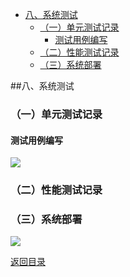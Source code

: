 - [八、系统测试](#op1)
	- [（一）单元测试记录](#op11)
		- [测试用例编写](#op111)
	- [（二）性能测试记录](#op12)
	- [（三）系统部署](#op13)


<span id="op1"></span>
##八、系统测试

<span id="op11"></span>
### （一）单元测试记录

<span id="op111"></span>
#### 测试用例编写

![](https://azurlin.oss-cn-beijing.aliyuncs.com/2019ldu_SE/im/%E9%98%B2sql%E6%B3%A8%E5%85%A5%E8%A1%A8.png)

<span id="op12"></span>
### （二）性能测试记录

<span id="op13"></span>
### （三）系统部署

![](https://azurlin.oss-cn-beijing.aliyuncs.com/2019ldu_SE/im/%E7%89%A9%E7%90%86%E8%A7%86%E5%9B%BE.png)

[返回目录](README.md)